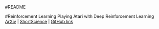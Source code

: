 #README

#Reinforcement Learning
Playing Atari with Deep Reinforcement Learning
[ArXiv](https://arxiv.org/abs/1312.5602) | [ShortScience](http://www.shortscience.org/paper?bibtexKey=journals/corr/1312.5602#aleju) | [GitHub link](https://github.com/brendanator/atari-rl)
